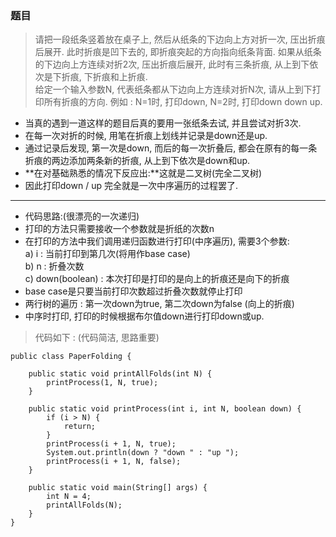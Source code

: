 ### 题目
> 请把一段纸条竖着放在桌子上, 然后从纸条的下边向上方对折一次, 压出折痕后展开. 此时折痕是凹下去的, 即折痕突起的方向指向纸条背面. 如果从纸条的下边向上方连续对折2次, 压出折痕后展开, 此时有三条折痕, 从上到下依次是下折痕, 下折痕和上折痕.   
给定一个输入参数N, 代表纸条都从下边向上方连续对折N次, 请从上到下打印所有折痕的方向. 例如 : N=1时, 打印down, N=2时, 打印down down up.

- 当真的遇到一道这样的题目后真的要用一张纸条去试, 并且尝试对折3次.
- 在每一次对折的时候, 用笔在折痕上划线并记录是down还是up. 
- 通过记录后发现, 第一次是down, 而后的每一次折叠后, 都会在原有的每一条折痕的两边添加两条新的折痕, 从上到下依次是down和up. 
- **在对基础熟悉的情况下反应出:**这就是二叉树(完全二叉树)
- 因此打印down / up 完全就是一次中序遍历的过程罢了. 
---
- 代码思路:(很漂亮的一次递归)
- 打印的方法只需要接收一个参数就是折纸的次数n
- 在打印的方法中我们调用递归函数进行打印(中序遍历), 需要3个参数:  
a) i : 当前打印到第几次(将用作base case)  
b) n : 折叠次数  
c) down(boolean) : 本次打印是打印的是向上的折痕还是向下的折痕
- base case是只要当前打印次数超过折叠次数就停止打印
- 两行树的遍历 : 第一次down为true, 第二次down为false (向上的折痕)
- 中序时打印, 打印的时候根据布尔值down进行打印down或up.
> 代码如下 : (代码简洁, 思路重要)

```
public class PaperFolding {

	public static void printAllFolds(int N) {
		printProcess(1, N, true);
	}

	public static void printProcess(int i, int N, boolean down) {
		if (i > N) {
			return;
		}
		printProcess(i + 1, N, true);
		System.out.println(down ? "down " : "up ");
		printProcess(i + 1, N, false);
	}

	public static void main(String[] args) {
		int N = 4;
		printAllFolds(N);
	}
}
```